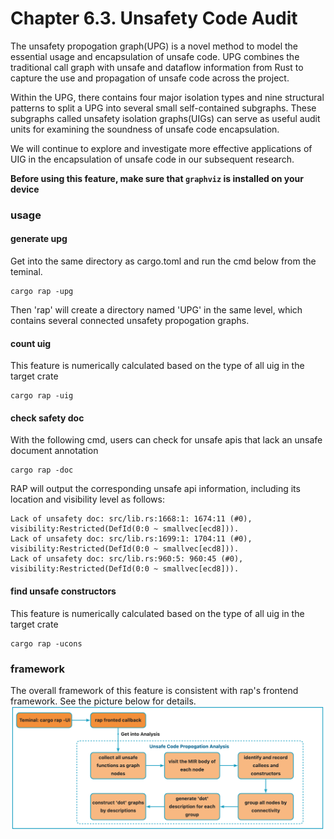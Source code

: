 # Chapter 6.3. Unsafety Code Audit
The unsafety propogation graph(UPG) is a novel method to model the essential usage and encapsulation of unsafe code. UPG combines the traditional call graph with unsafe and dataflow information from Rust to capture the use and propagation of unsafe code across the project.

Within the UPG, there contains four major isolation types and nine structural patterns to split a UPG into several small self-contained subgraphs. These subgraphs called unsafety isolation graphs(UIGs) can serve as useful audit units for examining the soundness of unsafe code encapsulation.

We will continue to explore and investigate more effective applications of UIG in the encapsulation of unsafe code in our subsequent research.

**Before using this feature, make sure that `graphviz` is installed on your device**

### usage
#### generate upg
Get into the same directory as cargo.toml and run the cmd below from the teminal. 
```
cargo rap -upg
```
Then 'rap' will create a directory named 'UPG' in the same level, which contains several connected unsafety propogation graphs.

#### count uig
This feature is numerically calculated based on the type of all uig in the target crate
```
cargo rap -uig
```

#### check safety doc
With the following cmd, users can check for unsafe apis that lack an unsafe document annotation
```
cargo rap -doc
```
RAP will output the corresponding unsafe api information, including its location and visibility level as follows:
```
Lack of unsafety doc: src/lib.rs:1668:1: 1674:11 (#0), visibility:Restricted(DefId(0:0 ~ smallvec[ecd8])).
Lack of unsafety doc: src/lib.rs:1699:1: 1704:11 (#0), visibility:Restricted(DefId(0:0 ~ smallvec[ecd8])).
Lack of unsafety doc: src/lib.rs:960:5: 960:45 (#0), visibility:Restricted(DefId(0:0 ~ smallvec[ecd8])).
```

#### find unsafe constructors
This feature is numerically calculated based on the type of all uig in the target crate
```
cargo rap -ucons
```

### framework
The overall framework of this feature is consistent with rap's frontend framework. See the picture below for details.
![Framework of unsafe code propogation analysis.](figure/unsafe_code_propogation.png)
